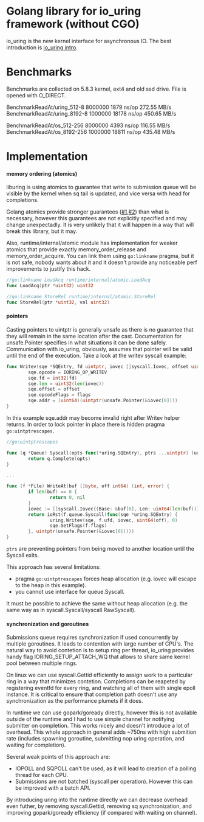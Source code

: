 Golang library for io_uring framework (without CGO)
===

io_uring is the new kernel interface for asynchronous IO. The best introduction is
[io_uring intro](https://kernel.dk/io_uring.pdf).

Benchmarks
===

Benchmarks are collected on 5.8.3 kernel, ext4 and old ssd drive. File is opened with O_DIRECT.

BenchmarkReadAt/uring_512-8              8000000              1879 ns/op         272.55 MB/s
BenchmarkReadAt/uring_8192-8             1000000             18178 ns/op         450.65 MB/s

BenchmarkReadAt/os_512-256               8000000              4393 ns/op         116.55 MB/s
BenchmarkReadAt/os_8192-256              1000000             18811 ns/op         435.48 MB/s

Implementation
===

#### memory ordering (atomics)

liburing is using atomics to guarantee that write to submission queue will be visible by the kernel when sq tail is updated, and vice versa with head for completions.

Golang atomics provide stronger guarantees ([#1](https://github.com/golang/go/issues/32428),[#2](https://github.com/golang/go/issues/35639)) than what is necessary, however this guarantees are not explicitly specified and may change unexpectadly. It is very unlikely that it will happen in a way that will break this library, but it may.

Also, runtime/internal/atomic module has implementation for weaker atomics that provide exactly memory_order_release and memory_order_acquire. You can link them using `go:linkname` pragma, but it is not safe, nobody wants about it and it doesn't provide any noticeable perf improvements to justify this hack.

```go
//go:linkname LoadAcq runtime/internal/atomic.LoadAcq
func LoadAcq(ptr *uint32) uint32

//go:linkname StoreRel runtime/internal/atomic.StoreRel
func StoreRel(ptr *uint32, val uint32)
```

#### pointers

Casting pointers to uintptr is generally unsafe as there is no guarantee that they will remain in the same location after the cast. Documentation for unsafe.Pointer specifies in what situations it can be done safely. Communication with io_uring, obviously, assumes that pointer will be valid until the end of the execution. Take a look at the writev syscall example:

```go
func Writev(sqe *SQEntry, fd uintptr, iovec []syscall.Iovec, offset uint64, flags uint32) {
        sqe.opcode = IORING_OP_WRITEV
        sqe.fd = int32(fd)
        sqe.len = uint32(len(iovec))
        sqe.offset = offset
        sqe.opcodeFlags = flags
        sqe.addr = (uint64)(uintptr(unsafe.Pointer(&iovec[0])))
}
```

In this example sqe.addr may become invalid right after Writev helper returns. In order to lock pointer in place there is hidden pragma `go:uintptrescapes`.

```go
//go:uintptrescapes

func (q *Queue) Syscall(opts func(*uring.SQEntry), ptrs ...uintptr) (uring.CQEntry, error) {
        return q.Complete(opts)
}

...

func (f *File) WriteAt(buf []byte, off int64) (int, error) {
        if len(buf) == 0 {
                return 0, nil
        }
        iovec := []syscall.Iovec{{Base: &buf[0], Len: uint64(len(buf))}}
        return ioRst(f.queue.Syscall(func(sqe *uring.SQEntry) {
                uring.Writev(sqe, f.ufd, iovec, uint64(off), 0)
                sqe.SetFlags(f.flags)
        }, uintptr(unsafe.Pointer(&iovec[0]))))
}
```

`ptrs` are preventing pointers from being moved to another location until the Syscall exits.

This approach has several limitations:

- pragma `go:uintptrescapes` forces heap allocation (e.g. iovec will escape to the heap in this example).
- you cannot use interface for queue.Syscall.

It must be possible to achieve the same without heap allocation (e.g. the same way as in syscall.Syscall/syscall.RawSyscall).

#### synchronization and goroutines

Submissions queue requires synchronization if used concurrently by multiple goroutines. It leads to contention with large number of CPU's. The natural way to avoid contetion is to setup ring per thread, io_uring provides handy flag IORING_SETUP_ATTACH_WQ that allows to share same kernel pool between multiple rings.

On linux we can use syscall.Gettid efficiently to assign work to a particular ring in a way that minimizes contetion. Completions can be reapeted by registering eventfd for every ring, and watching all of them with single epoll instance. It is critical to ensure that completion path doesn't use any synchronization as the performance plumets if it does.

In runtime we can use gopark/goready directly, however this is not available outside of the runtime and I had to use simple channel for notifying submitter on completion. This works nicely and doesn't introduce a lot of overhead. This whole approach in general adds ~750ns with high submition rate (includes spawning goroutine, submitting nop uring operation, and waiting for completion).

Several weak points of this approach are:

- IOPOLL and SQPOLL can't be used, as it will lead to creation of a polling thread for each CPU.
- Submissions are not batched (syscall per operation).
  However this can be improved with a batch API.

By introducing uring into the runtime directly we can decrease overhead even futher, by removing syscall.Gettid, removing sq synchronization, and improving gopark/goready efficiency (if compared with waiting on channel).